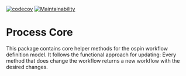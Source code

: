 [![codecov](https://codecov.io/gh/ospin-web-dev/process-core/branch/main/graph/badge.svg?token=T6YW4ZYWGR)](https://codecov.io/gh/ospin-web-dev/process-core)
[![Maintainability](https://api.codeclimate.com/v1/badges/db8401785da5faab5153/maintainability)](https://codeclimate.com/github/ospin-web-dev/process-core/maintainability)

# Process Core

This package contains core helper methods for the ospin workflow definition model. It follows the functional approach for updating: Every method that does change the workflow returns a new workflow with the desired changes.
